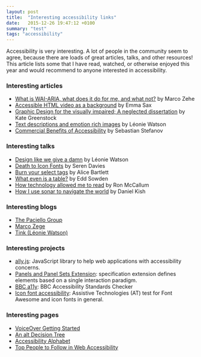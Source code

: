 ```yaml
---
layout: post
title:  "Interesting accessibility links"
date:   2015-12-26 19:47:12 +0100
summary: "test"
tags: "accessibility"
---
```


Accessibility is very interesting. A lot of people in the community seem to agree, because there are loads of great articles, talks, and other resources! This article lists some that I have read, watched, or otherwise enjoyed this year and would recommend to anyone interested in accessibility.

### Interesting articles

* [What is WAI-ARIA, what does it do for me, and what not?](https://www.marcozehe.de/2014/03/27/what-is-wai-aria-what-does-it-do-for-me-and-what-not/) by Marco Zehe
* [Accessible HTML video as a background](http://www.punkchip.com/accessible-html-video-as-a-background/) by Emma Sax
* [Graphic Design for the visually impaired; A neglected dissertation](https://medium.com/@kategreenstock/graphic-design-for-the-visually-impaired-a-neglected-dissertation-211cc8c30b7b#.9u3vz1qye) by Kate Greenstock
* [Text descriptions and emotion rich images](https://tink.uk/text-descriptions-emotion-rich-images/) by Léonie Watson
* [Commercial Benefits of Accessibility](http://ckeditor.com/blog/Commercial-Benefits-of-Accessibility) by Sebastian Stefanov

### Interesting talks

* [Design like we give a damn](https://vimeo.com/110965713) by Léonie Watson
* [Death to Icon Fonts](https://www.youtube.com/watch?v=9xXBYcWgCHA) by Seren Davies
* [Burn your select tags](https://www.youtube.com/watch?v=CUkMCQR4TpY) by Alice Bartlett
* [What even is a table?](https://vimeo.com/139062429) by Edd Sowden
* [How technology allowed me to read](https://www.ted.com/talks/ron_mccallum_how_technology_allowed_me_to_read) by Ron McCallum
* [How I use sonar to navigate the world](http://www.ted.com/talks/daniel_kish_how_i_use_sonar_to_navigate_the_world#t-18910) by Daniel Kish

### Interesting blogs

* [The Paciello Group](https://blog.paciellogroup.com)
* [Marco Zege](https://www.marcozehe.de)
* [Tink (Léonie Watson)](http://tink.uk)

### Interesting projects

* [ally.js](http://allyjs.io/): JavaScript library to help web applications with accessibility concerns.
* [Panels and Panel Sets Extension](https://specs.webplatform.org/common-panel/bkardell/gh-pages/): specification extension defines elements based on a single interaction paradigm.
* [BBC a11y](https://github.com/cucumber-ltd/bbc-a11y): BBC Accessibility Standards Checker
* [Icon font accessibility](https://github.com/MichielBijl/font-awesome): Assistive Technologies (AT) test for Font Awesome and icon fonts in general.

### Interesting pages

* [VoiceOver Getting Started](http://www.apple.com/voiceover/info/guide/)
* [An alt Decision Tree](http://www.w3.org/WAI/tutorials/images/decision-tree/)
* [Accessibility Alphabet](https://the-pastry-box-project.net/anne-gibson/2014-july-31)
* [Top People to Follow in Web Accessibility](https://github.com/joe-watkins/top-people-to-follow-in-web-accessibility)

